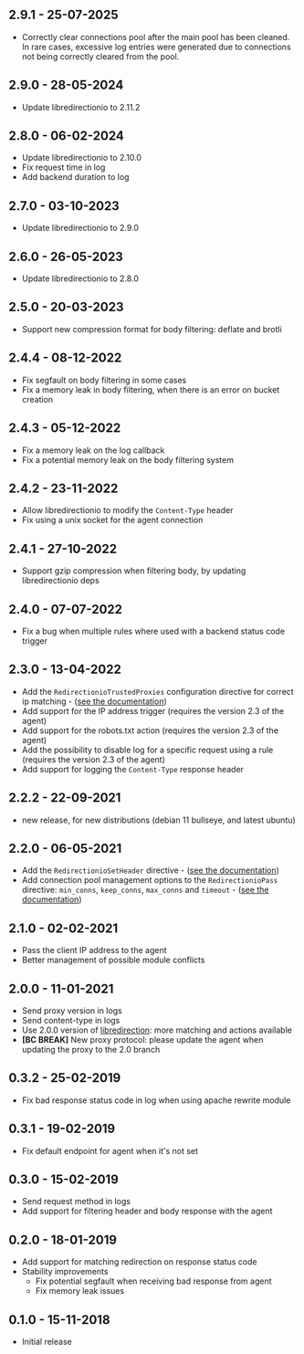 ## 2.9.1 - 25-07-2025

* Correctly clear connections pool after the main pool has been cleaned. In rare cases, excessive log entries were generated due to connections not being correctly cleared from the pool.

## 2.9.0 - 28-05-2024

* Update libredirectionio to 2.11.2

## 2.8.0 - 06-02-2024

* Update libredirectionio to 2.10.0
* Fix request time in log
* Add backend duration to log

## 2.7.0 - 03-10-2023

* Update libredirectionio to 2.9.0

## 2.6.0 - 26-05-2023

* Update libredirectionio to 2.8.0

## 2.5.0 - 20-03-2023

* Support new compression format for body filtering: deflate and brotli

## 2.4.4 - 08-12-2022

* Fix segfault on body filtering in some cases
* Fix a memory leak in body filtering, when there is an error on bucket creation

## 2.4.3 - 05-12-2022

* Fix a memory leak on the log callback
* Fix a potential memory leak on the body filtering system

## 2.4.2 - 23-11-2022

* Allow libredirectionio to modify the `Content-Type` header
* Fix using a unix socket for the agent connection

## 2.4.1 - 27-10-2022

* Support gzip compression when filtering body, by updating libredirectionio deps

## 2.4.0 - 07-07-2022

* Fix a bug when multiple rules where used with a backend status code trigger

## 2.3.0 - 13-04-2022

* Add the `RedirectionioTrustedProxies` configuration directive for correct ip
  matching - ([see the documentation](https://redirection.io/documentation/developer-documentation/apache-module#redirectioniotrustedproxies))
* Add support for the IP address trigger (requires the version 2.3 of the agent)
* Add support for the robots.txt action (requires the version 2.3 of the agent)
* Add the possibility to disable log for a specific request using a rule (requires the version 2.3 of the agent)
* Add support for logging the `Content-Type` response header

## 2.2.2 - 22-09-2021

* new release, for new distributions (debian 11 bullseye, and latest ubuntu)

## 2.2.0 - 06-05-2021

* Add the `RedirectionioSetHeader`
  directive - ([see the documentation](https://redirection.io/documentation/developer-documentation/apache-module#redirectioniosetheader))
* Add connection pool management options to the `RedirectionioPass` directive: `min_conns`, `keep_conns`, `max_conns`
  and `timeout` - ([see the documentation](https://redirection.io/documentation/developer-documentation/apache-module#redirectioniopass))

## 2.1.0 - 02-02-2021

* Pass the client IP address to the agent
* Better management of possible module conflicts

## 2.0.0 - 11-01-2021

* Send proxy version in logs
* Send content-type in logs
* Use 2.0.0 version of [libredirection](https://github.com/redirectionio/libredirectionio): more matching and actions
  available
* **[BC BREAK]** New proxy protocol: please update the agent when updating the proxy to the 2.0 branch

## 0.3.2 - 25-02-2019

* Fix bad response status code in log when using apache rewrite module

## 0.3.1 - 19-02-2019

* Fix default endpoint for agent when it's not set

## 0.3.0 - 15-02-2019

* Send request method in logs
* Add support for filtering header and body response with the agent

## 0.2.0 - 18-01-2019

* Add support for matching redirection on response status code
* Stability improvements
    * Fix potential segfault when receiving bad response from agent
    * Fix memory leak issues

## 0.1.0 - 15-11-2018

* Initial release
